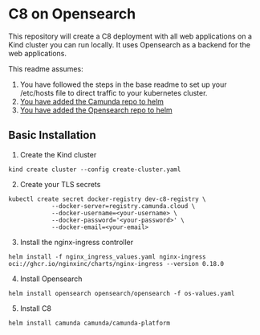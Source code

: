 # C8 on Opensearch
This repository will create a C8 deployment with all web applications on a Kind cluster you can run locally. It uses Opensearch as a backend for the web applications.

This readme assumes:
1. You have followed the steps in the base readme to set up your /etc/hosts file to direct traffic to your kubernetes cluster.
2. [You have added the Camunda repo to helm](https://docs.camunda.io/docs/next/self-managed/platform-deployment/helm-kubernetes/deploy/#helm-repository)
3. [You have added the Opensearch repo to helm](https://opensearch.org/docs/latest/install-and-configure/install-opensearch/helm/#install-opensearch-using-helm)

## Basic Installation
1. Create the Kind cluster 

`kind create cluster --config create-cluster.yaml`

2. Create your TLS secrets
```
kubectl create secret docker-registry dev-c8-registry \
    	    --docker-server=registry.camunda.cloud \
    	    --docker-username=<your-username> \
    	    --docker-password='<your-password>' \
    	    --docker-email=<your-email>
```
3. Install the nginx-ingress controller

`helm install -f nginx_ingress_values.yaml nginx-ingress oci://ghcr.io/nginxinc/charts/nginx-ingress --version 0.18.0`

4. Install Opensearch

`helm install opensearch opensearch/opensearch -f os-values.yaml`

5. Install C8

`helm install camunda camunda/camunda-platform`
